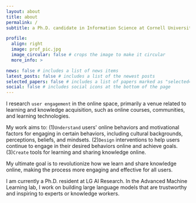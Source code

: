 ```yaml
---
layout: about
title: about
permalink: /
subtitle: a Ph.D. candidate in Information Science at Cornell University

profile:
  align: right
  image: prof_pic.jpg
  image_circular: false # crops the image to make it circular
  more_info: >

news: false # includes a list of news items
latest_posts: false # includes a list of the newest posts
selected_papers: false # includes a list of papers marked as "selected={true}"
social: false # includes social icons at the bottom of the page
---
```


I research `user engagement` in the online space, primarily a venue related to learning and knowledge acquisition, such as online courses, communities, and learning technologies.  

My work aims to:
(1)`Understand` users' online behaviors and motivational factors for engaging in certain behaviors, including cultural backgrounds, perceptions, beliefs, and mindsets.
(2)`Design` interventions to help users continue to engage in their desired behaviors online and achieve goals.
(3)`Create` tools for learning and sharing knowledge online.

My ultimate goal is to revolutionize how we learn and share knowledge online, making the process more engaging and effective for all users.

I am currently a Ph.D. resident at LG AI Research. In the Advanced Machine Learning lab, I work on building large language models that are trustworthy and inspiring to experts or knowledge workers.
